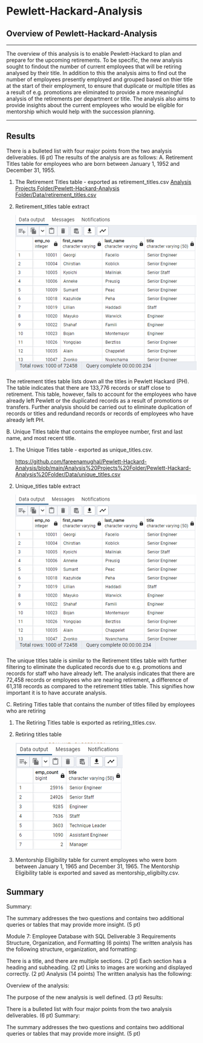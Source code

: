# Pewlett-Hackard-Analysis
## Overview of Pewlett-Hackard-Analysis
---

The overview of this analysis is to enable Pewlett-Hackard to plan and prepare for the upcoming retirements. To be specific, the new analysis sought to findout the number of current employees that will be retiring analysed by their title. In addition to this the analysis aims to find out the number of employees presently employed and grouped based on thier title at the start of their employment, to ensure that duplicate or multiple titles as a result of e.g. promotions are eliminated to provide a more meaningful analysis of the retirements per department or title. The analysis also aims to provide insights about the current employees who would be eligible for mentorship which would help with the succession planning. 

---

## Results
There is a bulleted list with four major points from the two analysis deliverables. (6 pt)
The results of the analysis are as follows:
A. Retirement Titles table for employees who are born between January 1, 1952 and December 31, 1955.
  
  1. The Retirement Titles table - exported as retirement_titles.csv
     [Analysis Projects Folder/Pewlett-Hackard-Analysis Folder/Data/retirement_titles.csv](https://github.com/fareenamughal/Pewlett-Hackard-Analysis/blob/615cd04da28b7da500f5c9d4975cd7f1a0103f87/Analysis%20Projects%20Folder/Pewlett-Hackard-Analysis%20Folder/Data/retirement_titles.csv)


  2. Retirement_titles table extract

     ![Retirement_titles_tbl_extract](https://github.com/fareenamughal/Pewlett-Hackard-Analysis/blob/main/Analysis%20Projects%20Folder/Pewlett-Hackard-Analysis%20Folder/Queries/Unique_titles_tbl_extract.PNG)
  
   The retirement titles table lists down all the titles in Pewlett Hackard (PH). The table indicates that there are 133,776 records or staff close to retirement. This    table, however, fails to account for the employees who have already left Pewlett or the duplicated records as a result of promotions or transfers. Further analysis    should be carried out to eliminate duplication of records or titles and redundand records or records of employees who have already left PH.


B. Unique Titles table that contains the employee number, first and last name, and most recent title.
  
  1. The Unique Titles table - exported as unique_titles.csv. 
    
     https://github.com/fareenamughal/Pewlett-Hackard-Analysis/blob/main/Analysis%20Projects%20Folder/Pewlett-Hackard-Analysis%20Folder/Data/unique_titles.csv

  2. Unique_titles table extract
     
      ![Unique_titles_tbl_extract](https://github.com/fareenamughal/Pewlett-Hackard-Analysis/blob/a34976e293e6b5807e77e861353a2db0889f24c1/Analysis%20Projects%20Folder/Pewlett-Hackard-Analysis%20Folder/Queries/Unique_titles_tbl_extract.PNG)
     
     
   The unique titles table is similar to the Retirement titles table with further filtering to eliminate the duplicated records due to e.g. promotions and records for    staff who have already left. The analysis indicates that there are 72,458 records or employees who are nearing retirement, a difference of 61,318 records as            compared to the retirement titles table. This signifies how important it is to have accurate analysis.  


C. Retiring Titles table that contains the number of titles filled by employees who are retiring
  
  1. The Retiring Titles table is exported as retiring_titles.csv.

  2. Retiring titles table
  
     ![Retiring_titles_tbl](https://github.com/fareenamughal/Pewlett-Hackard-Analysis/blob/852a257caa3a769e8800763f500b8b5cca568256/Analysis%20Projects%20Folder/Pewlett-Hackard-Analysis%20Folder/Queries/Retiring_titles_tbl.PNG)      

4. Mentorship Eligibility table for current employees who were born between January 1, 1965 and December 31, 1965.
The Mentorship Eligibility table is exported and saved as mentorship_eligibilty.csv.




## Summary



Summary:

The summary addresses the two questions and contains two additional queries or tables that may provide more insight. (5 pt)









Module 7: Employee Database with SQL
Deliverable 3 Requirements
Structure, Organization, and Formatting (6 points)
The written analysis has the following structure, organization, and formatting:

There is a title, and there are multiple sections. (2 pt)
Each section has a heading and subheading. (2 pt)
Links to images are working and displayed correctly. (2 pt)
Analysis (14 points)
The written analysis has the following:

Overview of the analysis:

The purpose of the new analysis is well defined. (3 pt)
Results:

There is a bulleted list with four major points from the two analysis deliverables. (6 pt)
Summary:

The summary addresses the two questions and contains two additional queries or tables that may provide more insight. (5 pt)
